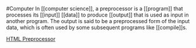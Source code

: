#Computer 
In [[computer science]], a preprocessor is a [[program]] that processes its [[input]] [[data]] to produce [[output]] that is used as input in another program. The output is said to be a preprocessed form of the input data, which is often used by some subsequent programs like [[compile]]s.

[HTML Preprocessor](https://css-tricks.com/comparing-html-preprocessor-features/)
